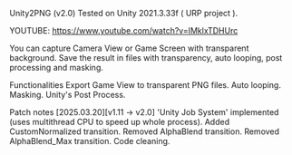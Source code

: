 Unity2PNG (v2.0)
Tested on Unity 2021.3.33f ( URP project ).

YOUTUBE: https://www.youtube.com/watch?v=IMklxTDHUrc

You can capture Camera View or Game Screen with transparent background.
Save the result in files with transparency, auto looping, post processing and masking.

Functionalities
Export Game View to transparent PNG files.
Auto looping.
Masking.
Unity's Post Process.

Patch notes [2025.03.20][v1.11 → v2.0]
'Unity Job System' implemented (uses multithread CPU to speed up whole process).
Added CustomNormalized transition.
Removed AlphaBlend transition.
Removed AlphaBlend_Max transition.
Code cleaning.


